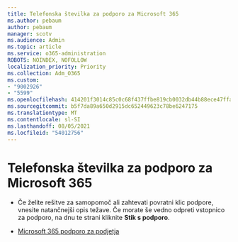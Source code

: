 ```yaml
---
title: Telefonska številka za podporo za Microsoft 365
ms.author: pebaum
author: pebaum
manager: scotv
ms.audience: Admin
ms.topic: article
ms.service: o365-administration
ROBOTS: NOINDEX, NOFOLLOW
localization_priority: Priority
ms.collection: Adm_O365
ms.custom:
- "9002926"
- "5599"
ms.openlocfilehash: 414201f3014c85c0c68f437ffbe819cb0032db44b88ece47ffabfcaf65f8d577
ms.sourcegitcommit: b5f7da89a650d2915dc652449623c78be6247175
ms.translationtype: MT
ms.contentlocale: sl-SI
ms.lasthandoff: 08/05/2021
ms.locfileid: "54012756"
---
```

# <a name="microsoft-365-support-phone-number"></a>Telefonska številka za podporo za Microsoft 365

- Če želite rešitve za samopomoč ali zahtevati povratni klic podpore, vnesite natančnejši opis težave.  Če morate še vedno odpreti vstopnico za podporo, na dnu te strani kliknite **Stik s podporo**.

- [Microsoft 365 podporo za podjetja](https://go.microsoft.com/fwlink/p/?linkid=518322)
